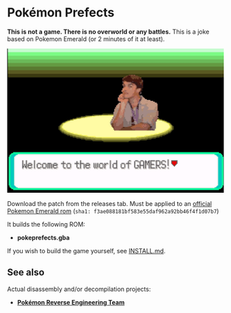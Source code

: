 # Pokémon Prefects

**This is not a game. There is no overworld or any battles.**
This is a joke based on Pokemon Emerald (or 2 minutes of it at least).

![NicePicture](./mod_resources/splash.jpg)

Download the patch from the releases tab. Must be applied to an [official Pokemon Emerald rom](https://datomatic.no-intro.org/index.php?page=show_record&s=23&n=1961) (`sha1: f3ae088181bf583e55daf962a92bb46f4f1d07b7`)

It builds the following ROM:
* **pokeprefects.gba**

If you wish to build the game yourself, see [INSTALL.md](INSTALL.md).

## See also
Actual disassembly and/or decompilation projects:
* [**Pokémon Reverse Engineering Team**](https://github.com/pret/)